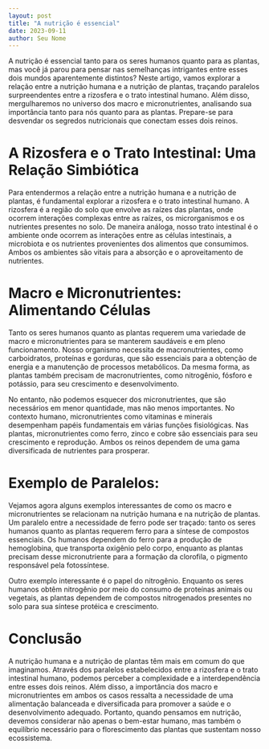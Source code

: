 ```yaml
---
layout: post
title: "A nutrição é essencial"
date: 2023-09-11
author: Seu Nome
---
```


A nutrição é essencial tanto para os seres humanos quanto para as plantas, mas você já parou para pensar nas semelhanças intrigantes entre esses dois mundos aparentemente distintos? Neste artigo, vamos explorar a relação entre a nutrição humana e a nutrição de plantas, traçando paralelos surpreendentes entre a rizosfera e o trato intestinal humano. Além disso, mergulharemos no universo dos macro e micronutrientes, analisando sua importância tanto para nós quanto para as plantas. Prepare-se para desvendar os segredos nutricionais que conectam esses dois reinos.

# A Rizosfera e o Trato Intestinal: Uma Relação Simbiótica

Para entendermos a relação entre a nutrição humana e a nutrição de plantas, é fundamental explorar a rizosfera e o trato intestinal humano. A rizosfera é a região do solo que envolve as raízes das plantas, onde ocorrem interações complexas entre as raízes, os microrganismos e os nutrientes presentes no solo. De maneira análoga, nosso trato intestinal é o ambiente onde ocorrem as interações entre as células intestinais, a microbiota e os nutrientes provenientes dos alimentos que consumimos. Ambos os ambientes são vitais para a absorção e o aproveitamento de nutrientes.

# Macro e Micronutrientes: Alimentando Células

Tanto os seres humanos quanto as plantas requerem uma variedade de macro e micronutrientes para se manterem saudáveis e em pleno funcionamento. Nosso organismo necessita de macronutrientes, como carboidratos, proteínas e gorduras, que são essenciais para a obtenção de energia e a manutenção de processos metabólicos. Da mesma forma, as plantas também precisam de macronutrientes, como nitrogênio, fósforo e potássio, para seu crescimento e desenvolvimento.

No entanto, não podemos esquecer dos micronutrientes, que são necessários em menor quantidade, mas não menos importantes. No contexto humano, micronutrientes como vitaminas e minerais desempenham papéis fundamentais em várias funções fisiológicas. Nas plantas, micronutrientes como ferro, zinco e cobre são essenciais para seu crescimento e reprodução. Ambos os reinos dependem de uma gama diversificada de nutrientes para prosperar.

# Exemplo de Paralelos:

Vejamos agora alguns exemplos interessantes de como os macro e micronutrientes se relacionam na nutrição humana e na nutrição de plantas. Um paralelo entre a necessidade de ferro pode ser traçado: tanto os seres humanos quanto as plantas requerem ferro para a síntese de compostos essenciais. Os humanos dependem do ferro para a produção de hemoglobina, que transporta oxigênio pelo corpo, enquanto as plantas precisam desse micronutriente para a formação da clorofila, o pigmento responsável pela fotossíntese.

Outro exemplo interessante é o papel do nitrogênio. Enquanto os seres humanos obtêm nitrogênio por meio do consumo de proteínas animais ou vegetais, as plantas dependem de compostos nitrogenados presentes no solo para sua síntese protéica e crescimento.

# Conclusão

A nutrição humana e a nutrição de plantas têm mais em comum do que imaginamos. Através dos paralelos estabelecidos entre a rizosfera e o trato intestinal humano, podemos perceber a complexidade e a interdependência entre esses dois reinos. Além disso, a importância dos macro e micronutrientes em ambos os casos ressalta a necessidade de uma alimentação balanceada e diversificada para promover a saúde e o desenvolvimento adequado. Portanto, quando pensamos em nutrição, devemos considerar não apenas o bem-estar humano, mas também o equilíbrio necessário para o florescimento das plantas que sustentam nosso ecossistema.